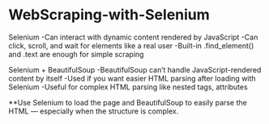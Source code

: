 # WebScraping-with-Selenium

Selenium
-Can interact with dynamic content rendered by JavaScript
-Can click, scroll, and wait for elements like a real user
-Built-in .find_element() and .text are enough for simple scraping

Selenium + BeautifulSoup
-BeautifulSoup can’t handle JavaScript-rendered content by itself
-Used if you want easier HTML parsing after loading with Selenium
-Useful for complex HTML parsing like nested tags, attributes

**Use Selenium to load the page and BeautifulSoup to easily parse the HTML — especially when the structure is complex.
